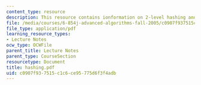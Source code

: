 ```yaml
---
content_type: resource
description: This resource contains ionformation on 2-level hashing and problem formulation.
file: /media/courses/6-854j-advanced-algorithms-fall-2005/c0907f937515c1c6ce95775d6f3f4adb_hashing.pdf
file_type: application/pdf
learning_resource_types:
- Lecture Notes
ocw_type: OCWFile
parent_title: Lecture Notes
parent_type: CourseSection
resourcetype: Document
title: hashing.pdf
uid: c0907f93-7515-c1c6-ce95-775d6f3f4adb
---
```

